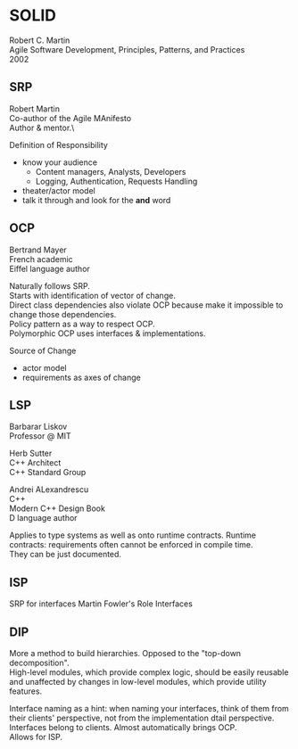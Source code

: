 # SOLID

Robert C. Martin\
Agile Software Development, Principles, Patterns, and Practices\
2002

## SRP
Robert Martin\
Co-author of the Agile MAnifesto\
Author & mentor.\

Definition of Responsibility
* know your audience
  * Content managers, Analysts, Developers
  * Logging, Authentication, Requests Handling
* theater/actor model
* talk it through and look for the **and** word

## OCP
Bertrand Mayer\
French academic\
Eiffel language author

Naturally follows SRP.\
Starts with identification of vector of change.\
Direct class dependencies also violate OCP because make it impossible to change those dependencies.\
Policy pattern as a way to respect OCP.\
Polymorphic OCP uses interfaces & implementations.

Source of Change
* actor model
* requirements as axes of change

## LSP
Barbarar Liskov\
Professor @ MIT

Herb Sutter\
C++ Architect\
C++ Standard Group

Andrei ALexandrescu\
C++\
Modern C++ Design Book\
D language author

Applies to type systems as well as onto runtime contracts.
Runtime contracts: requirements often cannot be enforced in compile time.\
They can be just documented.

## ISP
SRP for interfaces
Martin Fowler's Role Interfaces

## DIP
More a method to build hierarchies. Opposed to the "top-down decomposition".\
High-level modules, which provide complex logic, should be easily reusable and unaffected by changes in low-level modules, which provide utility features.

Interface naming as a hint: when naming your interfaces, think of them from their clients' perspective, not from the implementation dtail perspective. Interfaces belong to clients.
Almost automatically brings OCP.\
Allows for ISP.
